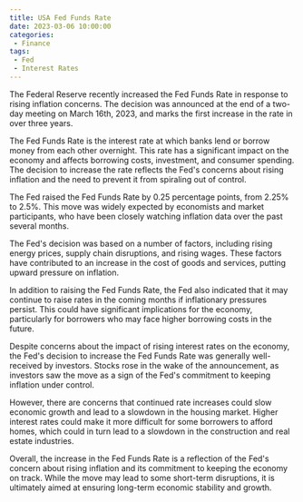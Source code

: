 ```yaml
---
title: USA Fed Funds Rate
date: 2023-03-06 10:00:00
categories:
 - Finance
tags:
 - Fed
 - Interest Rates
---
```


The Federal Reserve recently increased the Fed Funds Rate in response to rising inflation concerns. The decision was announced at the end of a two-day meeting on March 16th, 2023, and marks the first increase in the rate in over three years.

The Fed Funds Rate is the interest rate at which banks lend or borrow money from each other overnight. This rate has a significant impact on the economy and affects borrowing costs, investment, and consumer spending. The decision to increase the rate reflects the Fed's concerns about rising inflation and the need to prevent it from spiraling out of control.

The Fed raised the Fed Funds Rate by 0.25 percentage points, from 2.25% to 2.5%. This move was widely expected by economists and market participants, who have been closely watching inflation data over the past several months.

The Fed's decision was based on a number of factors, including rising energy prices, supply chain disruptions, and rising wages. These factors have contributed to an increase in the cost of goods and services, putting upward pressure on inflation.

In addition to raising the Fed Funds Rate, the Fed also indicated that it may continue to raise rates in the coming months if inflationary pressures persist. This could have significant implications for the economy, particularly for borrowers who may face higher borrowing costs in the future.

Despite concerns about the impact of rising interest rates on the economy, the Fed's decision to increase the Fed Funds Rate was generally well-received by investors. Stocks rose in the wake of the announcement, as investors saw the move as a sign of the Fed's commitment to keeping inflation under control.

However, there are concerns that continued rate increases could slow economic growth and lead to a slowdown in the housing market. Higher interest rates could make it more difficult for some borrowers to afford homes, which could in turn lead to a slowdown in the construction and real estate industries.

Overall, the increase in the Fed Funds Rate is a reflection of the Fed's concern about rising inflation and its commitment to keeping the economy on track. While the move may lead to some short-term disruptions, it is ultimately aimed at ensuring long-term economic stability and growth.